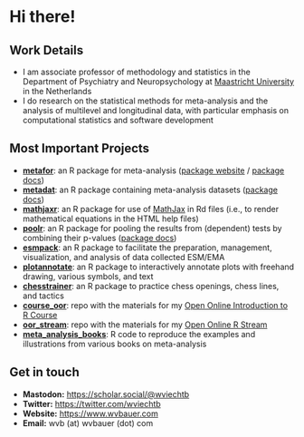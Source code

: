 # Hi there!

## Work Details

- I am associate professor of methodology and statistics in the Department of Psychiatry and Neuropsychology at [Maastricht University](https://www.maastrichtuniversity.nl) in the Netherlands
- I do research on the statistical methods for meta-analysis and the analysis of multilevel and longitudinal data, with particular emphasis on computational statistics and software development

## Most Important Projects

- [**metafor**](https://github.com/wviechtb/metafor): an R package for meta-analysis ([package website](https://www.metafor-project.org) / [package docs](https://wviechtb.github.io/metafor/))
- [**metadat**](https://github.com/wviechtb/metadat): an R package containing meta-analysis datasets ([package docs](https://wviechtb.github.io/metadat/))
- [**mathjaxr**](https://github.com/wviechtb/mathjaxr): an R package for use of [MathJax](https://www.mathjax.org) in Rd files (i.e., to render mathematical equations in the HTML help files)
- [**poolr**](https://github.com/ozancinar/poolr): an R package for pooling the results from (dependent) tests by combining their p-values ([package docs](https://ozancinar.github.io/poolr/))
- [**esmpack**](https://github.com/ozancinar/esmpack): an R package to facilitate the preparation, management, visualization, and analysis of data collected ESM/EMA
- [**plotannotate**](https://github.com/wviechtb/plotannotate): an R package to interactively annotate plots with freehand drawing, various symbols, and text
- [**chesstrainer**](https://github.com/wviechtb/chesstrainer): an R package to practice chess openings, chess lines, and tactics
- [**course_oor**](https://github.com/wviechtb/course_oor): repo with the materials for my [Open Online Introduction to R Course](https://www.wvbauer.com/doku.php/course_oor)
- [**oor_stream**](https://github.com/wviechtb/oor_stream): repo with the materials for my [Open Online R Stream](https://www.wvbauer.com/doku.php/live_streams)
- [**meta_analysis_books**](https://github.com/wviechtb/meta_analysis_books): R code to reproduce the examples and illustrations from various books on meta-analysis

## Get in touch

- **Mastodon:** https://scholar.social/@wviechtb
- **Twitter:** https://twitter.com/wviechtb
- **Website:** https://www.wvbauer.com
- **Email:** wvb (at) wvbauer (dot) com
